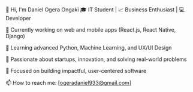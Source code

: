 👋 Hi, I'm Daniel Ogera Ongaki
🎓 IT Student | 📈 Business Enthusiast | 💻 Developer

🔭 Currently working on web and mobile apps (React.js, React Native, Django)

🌱 Learning advanced Python, Machine Learning, and UX/UI Design

🚀 Passionate about startups, innovation, and solving real-world problems

🎯 Focused on building impactful, user-centered software

📫 How to reach me: [ogeradaniel933@gmail.com]
